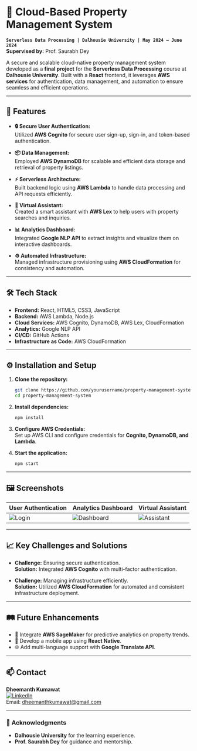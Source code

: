 # 🏢 Cloud-Based Property Management System

**`Serverless Data Processing | Dalhousie University | May 2024 – June 2024`**  
**Supervised by:** Prof. Saurabh Dey

A secure and scalable cloud-native property management system developed as a **final project** for the **Serverless Data Processing** course at **Dalhousie University**. Built with a **React** frontend, it leverages **AWS services** for authentication, data management, and automation to ensure seamless and efficient operations.

---

## 🚀 **Features**
- **🔒 Secure User Authentication:**  
  Utilized **AWS Cognito** for secure user sign-up, sign-in, and token-based authentication.

- **📦 Data Management:**  
  Employed **AWS DynamoDB** for scalable and efficient data storage and retrieval of property listings.

- **⚡ Serverless Architecture:**  
  Built backend logic using **AWS Lambda** to handle data processing and API requests efficiently.

- **🤖 Virtual Assistant:**  
  Created a smart assistant with **AWS Lex** to help users with property searches and inquiries.

- **📊 Analytics Dashboard:**  
  Integrated **Google NLP API** to extract insights and visualize them on interactive dashboards.

- **⚙️ Automated Infrastructure:**  
  Managed infrastructure provisioning using **AWS CloudFormation** for consistency and automation.

---

## 🛠 **Tech Stack**
- **Frontend:** React, HTML5, CSS3, JavaScript  
- **Backend:** AWS Lambda, Node.js  
- **Cloud Services:** AWS Cognito, DynamoDB, AWS Lex, CloudFormation  
- **Analytics:** Google NLP API  
- **CI/CD:** GitHub Actions  
- **Infrastructure as Code:** AWS CloudFormation  

---

## ⚙️ **Installation and Setup**
1. **Clone the repository:**
   ```bash
   git clone https://github.com/yourusername/property-management-system.git
   cd property-management-system
   ```

2. **Install dependencies:**
   ```bash
   npm install
   ```

3. **Configure AWS Credentials:**  
   Set up AWS CLI and configure credentials for **Cognito, DynamoDB, and Lambda**.

4. **Start the application:**
   ```bash
   npm start
   ```

---

## 🖼 **Screenshots**
| User Authentication | Analytics Dashboard | Virtual Assistant |
| --- | --- | --- |
| ![Login](https://via.placeholder.com/300x200) | ![Dashboard](https://via.placeholder.com/300x200) | ![Assistant](https://via.placeholder.com/300x200) |

---

## 📈 **Key Challenges and Solutions**
- **Challenge:** Ensuring secure authentication.  
  **Solution:** Integrated **AWS Cognito** with multi-factor authentication.

- **Challenge:** Managing infrastructure efficiently.  
  **Solution:** Utilized **AWS CloudFormation** for automated and consistent infrastructure deployment.

---

## 🛤 **Future Enhancements**
- 🔄 Integrate **AWS SageMaker** for predictive analytics on property trends.  
- 📱 Develop a mobile app using **React Native**.  
- 🌐 Add multi-language support with **Google Translate API**.

---

## 📫 **Contact**
**Dheemanth Kumawat**  
[![LinkedIn](https://img.shields.io/badge/LinkedIn-0A66C2?style=for-the-badge&logo=linkedin&logoColor=white)](https://www.linkedin.com/in/dheemanthrk/)  
Email: dheemanthkumawat@gmail.com 

---

### 📌 **Acknowledgments**
- **Dalhousie University** for the learning experience.  
- **Prof. Saurabh Dey** for guidance and mentorship.
